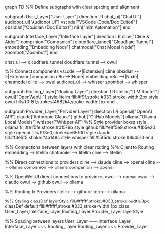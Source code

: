 graph TD
%% Define subgraphs with clear spacing and alignment

subgraph User_Layer["User Layer"]
direction LR
chat_ui["Chat UI"]
audiobot_ui["Audiobot UI"]
vscode["VSCode (Code/Doc Editor)"]
obsidian["Obsidian (Doc Editor)"]
n8n["n8n Automation"]
end

subgraph Interface_Layer["Interface Layer"]
direction LR
cline["Cline & Aider"]
companion["Companion"]
cloudflare_tunnel["Cloudflare Tunnel"]
embedding["Embedding Node"]
chatmodel["Chat Model Node"]
zoombot["Zoombot"]
end

chat_ui --> cloudflare_tunnel
cloudflare_tunnel --> owui

%% Connect components
vscode -->|Extension| cline
obsidian -->|Extension| companion
n8n -->|Node| embedding
n8n -->|Node| chatmodel
cline --> owui
audiobot_ui --> whisper
zoombot --> whisper

subgraph Routing_Layer["Routing Layer"]
direction LR
litellm["LLM Router"]
owui["OpenWebUI"]
style litellm fill:#f9f,stroke:#333,stroke-width:2px
style owui fill:#f0f8ff,stroke:#4682b4,stroke-width:2px
end

subgraph Provider_Layer["Provider Layer"]
direction LR
openai["OpenAI API"]
claude["Anthropic Claude"]
github["GitHub Models"]
ollama["Ollama Local Models"]
whisper["Whisper AI"]
%% Style provider boxes
style ollama fill:#e1f5fe,stroke:#01579b
style github fill:#e8f5e9,stroke:#1b5e20
style openai fill:#fff3e0,stroke:#e65100
style claude fill:#f3e5f5,stroke:#4a148c
style whisper fill:#f5f5dc,stroke:#8b4513
end

%% Connections between layers with clear routing
%% Client to Routing
embedding --> litellm
chatmodel --> litellm
cline --> litellm

%% Direct connections to providers
cline --> claude
cline --> openai
cline --> ollama
companion --> ollama
companion --> openai

%% OpenWebUI direct connections to providers
owui --> openai
owui --> claude
owui --> github
owui --> ollama

%% Routing to Providers
litellm --> github
litellm --> ollama

%% Styling
classDef layerStyle fill:#ffffff,stroke:#333,stroke-width:3px
classDef default fill:#ffffff,stroke:#333,stroke-width:1px
class User_Layer,Interface_Layer,Routing_Layer,Provider_Layer layerStyle

%% Spacing between layers
User_Layer ~~~ Interface_Layer
Interface_Layer ~~~ Routing_Layer
Routing_Layer ~~~ Provider_Layer
